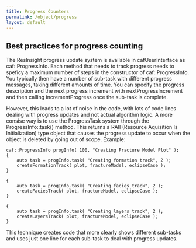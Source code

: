 ```yaml
---
title: Progress Counters
permalink: /object/progress
layout: default
---
```


## Best practices for progress counting
The ResInsight progress update system is available in cafUserInterface as caf::ProgressInfo. Each method that needs to track progress needs to speficy a maximum number of steps
in the constructor of caf::ProgressInfo. 
You typically then have a number of sub-task with different progress messages, taking different amounts of time. You can specify the progress description and the next progress increment with nextProgressIncrement and then calling incrementProgress once the sub-task is complete.

However, this leads to a lot of noise in the code, with lots of code lines dealing with progress updates and not actual algorithm logic. A more consise way is to use the ProgressTask system
through the ProgressInfo::task() method. This returns a RAII (Resource Aquisition Is Initialization) type object that causes the progress update to occur when the object
is deleted by going out of scope. Example:

    caf::ProgressInfo progInfo( 100, "Creating Fracture Model Plot" );
    {
        auto task = progInfo.task( "Creating formation track", 2 );
        createFormationTrack( plot, fractureModel, eclipseCase );
    }

    {
        auto task = progInfo.task( "Creating facies track", 2 );
        createFaciesTrack( plot, fractureModel, eclipseCase );
    }

    {
        auto task = progInfo.task( "Creating layers track", 2 );
        createLayersTrack( plot, fractureModel, eclipseCase );
    }
    
This technique creates code that more clearly shows different sub-tasks and uses just one line for each sub-task to deal with progress updates.

